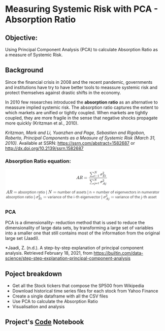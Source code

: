 # Measuring Systemic Risk with PCA - Absorption Ratio
## Objective:
Using Principal Component Analysis (PCA) to calculate Absorption Ratio as a measure of Systemic Risk.
## Background
Since the financial crisis in 2008 and the recent pandemic, governments and institutions have try to have better tools to meassure systemic risk and protect themselves against drastic shifts in the economy.

In 2010 few researches introduced the **absorption ratio** as an alternative to meassure implied systemic risk. The absorption ratio captures the extent to which markets are unified or tightly coupled. When markets are tightly coupled, they are more fragile in the sense that negative shocks propagate more quickly (Kritzman et al., 2010).

*Kritzman, Mark and Li, Yuanzhen and Page, Sebastien and Rigobon, Roberto, Principal Components as a Measure of Systemic Risk (March 31, 2010).* Available at SSRN: https://ssrn.com/abstract=1582687 or http://dx.doi.org/10.2139/ssrn.1582687

### Absorption Ratio equation:

![](/Images/A_ratioEq1.PNG)

### PCA
PCA is a dimensionality- reduction method that is used to reduce the dimensionality of large data sets, by transforming a large set of variables into a smaller one that still contains most of the information from the original large set (Jaadi).

*Jaadi, Z. (n.d.). A step-by-step explanation of principal component analysis. Retrieved February 18, 2021, from https://builtin.com/data-science/step-step-explanation-principal-component-analysis

## Poject breakdown
- Get all the Stock tickers that compose the SP500 from Wikipedia
- Download historical time series files for each stock from Yahoo Finance
- Create a single dataframe with all the CSV files
- Use PCA to calculate the Absorption Ratio
- Visualisation and analysis
## Project's [Code](https://github.com/Oliver-vp/Jupyter_Notebooks/blob/main/PCA%20Absorption%20Ratio%20SP500.ipynb) Notebook
